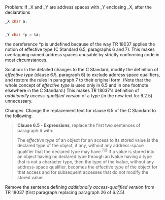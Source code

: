 Problem: If \_X and \_Y are address spaces with \_Y enclosing \_X, after the
declarations

```c
_X char a;


_Y char *p = &a;
```

the dereference \*p is undefined because of the way TR 18037 applies the notion
of effective type (C Standard 6.5, paragraphs 6 and 7). This makes overlapping
named address spaces unusable by strictly conforming code in most circumstances.

Solution: In the detailed changes to the C Standard, modify the definition of
*effective type* (clause 6.5, paragraph 6\) to exclude address space qualifiers,
and restore the rules in paragraph 7 to their original form. (Note that the
whole concept of *effective type* is used only in 6.5 and in one footnote
elsewhere in the C Standard.) This makes TR 18037's definition of *additionally
access-qualified version* of a type (in the new text for 6.2.5) unnecessary.

Changes: Change the replacement text for clause 6.5 of the C Standard to the
following:

> **Clause 6.5 \- Expressions**, replace the first two sentences of paragraph 6
> with:
> 
> The *effective type* of an object for an access to its stored value is the
> declared type of the object, if any, without any address-space qualifier that
> the declared type may have.<sup>72\)</sup> If a value is stored into an object
> having no declared type through an lvalue having a type that is not a character
> type, then the type of the lvalue, without any address-space qualifier, becomes
> the effective type of the object for that access and for subsequent accesses
> that do not modify the stored value.

Remove the sentence defining *additionally access-qualified version* from TR
18037 (first paragraph replacing paragraph 26 of 6.2.5).
